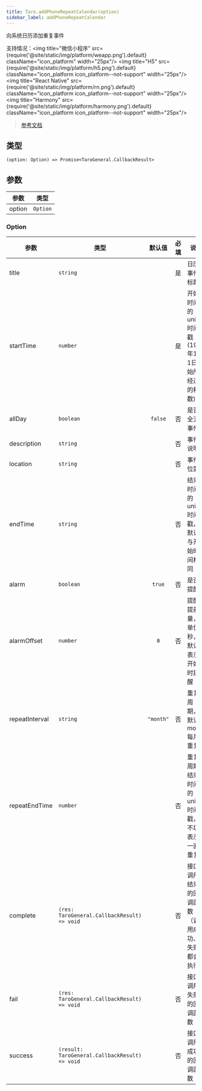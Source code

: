 ```yaml
---
title: Taro.addPhoneRepeatCalendar(option)
sidebar_label: addPhoneRepeatCalendar
---
```


向系统日历添加重复事件

支持情况：<img title="微信小程序" src={require('@site/static/img/platform/weapp.png').default} className="icon_platform" width="25px"/> <img title="H5" src={require('@site/static/img/platform/h5.png').default} className="icon_platform icon_platform--not-support" width="25px"/> <img title="React Native" src={require('@site/static/img/platform/rn.png').default} className="icon_platform icon_platform--not-support" width="25px"/> <img title="Harmony" src={require('@site/static/img/platform/harmony.png').default} className="icon_platform icon_platform--not-support" width="25px"/>

> [参考文档](https://developers.weixin.qq.com/miniprogram/dev/api/device/calendar/wx.addPhoneRepeatCalendar.html)

## 类型

```tsx
(option: Option) => Promise<TaroGeneral.CallbackResult>
```

## 参数

| 参数 | 类型 |
| --- | --- |
| option | `Option` |

### Option

| 参数 | 类型 | 默认值 | 必填 | 说明 |
| --- | --- | :---: | :---: | --- |
| title | `string` |  | 是 | 日历事件标题 |
| startTime | `number` |  | 是 | 开始时间的 unix 时间戳 (1970年1月1日开始所经过的秒数) |
| allDay | `boolean` | `false` | 否 | 是否全天事件 |
| description | `string` |  | 否 | 事件说明 |
| location | `string` |  | 否 | 事件位置 |
| endTime | `string` |  | 否 | 结束时间的 unix 时间戳，默认与开始时间相同 |
| alarm | `boolean` | `true` | 否 | 是否提醒 |
| alarmOffset | `number` | `0` | 否 | 提醒提前量，单位秒，默认 0 表示开始时提醒 |
| repeatInterval | `string` | `"month"` | 否 | 重复周期，默认 month 每月重复 |
| repeatEndTime | `number` |  | 否 | 重复周期结束时间的 unix 时间戳，不填表示一直重复 |
| complete | `(res: TaroGeneral.CallbackResult) => void` |  | 否 | 接口调用结束的回调函数（调用成功、失败都会执行） |
| fail | `(res: TaroGeneral.CallbackResult) => void` |  | 否 | 接口调用失败的回调函数 |
| success | `(result: TaroGeneral.CallbackResult) => void` |  | 否 | 接口调用成功的回调函数 |
